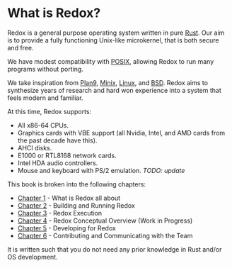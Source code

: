 # What is Redox?

Redox is a general purpose operating system written in pure [Rust]. Our aim is to provide a fully functioning Unix-like microkernel, that is both secure and free.

We have modest compatibility with [POSIX], allowing Redox to run many programs without porting.

We take inspiration from [Plan9], [Minix], [Linux], and [BSD]. Redox aims to synthesize years of research and hard won experience into a system that feels modern and familiar. 

At this time, Redox supports:

* All x86-64 CPUs.
* Graphics cards with VBE support (all Nvidia, Intel, and AMD cards from the past decade have this).
* AHCI disks.
* E1000 or RTL8168 network cards.
* Intel HDA audio controllers.
* Mouse and keyboard with PS/2 emulation.
*TODO: update*

This book is broken into the following chapters:

- [Chapter 1](./ch01-01-welcome.html) - What is Redox all about
- [Chapter 2](./ch02-01-getting-started.html) - Building and Running Redox
- [Chapter 3](./ch03-01-explore.html) - Redox Execution
- [Chapter 4](./ch04-01-design.html) - Redox Conceptual Overview (Work in Progress)
- [Chapter 5](./ch05-01-developing-for-redox.md) - Developing for Redox
- [Chapter 6](./ch06-01-contributing.html) - Contributing and Communicating with the Team

It is written such that you do not need any prior knowledge in Rust and/or OS development.

[Rust]:  https://www.rust-lang.org
[POSIX]: https://en.wikipedia.org/wiki/POSIX
[Plan9]: http://9p.io/plan9/index.html
[Minix]: http://www.minix3.org/
[Linux]: https://www.linuxfoundation.org
[BSD]: http://www.bsd.org/


